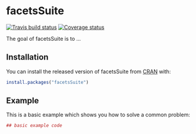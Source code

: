 # facetsSuite
[![Travis build status](https://travis-ci.org/mskcc/facets-suite.svg?branch=master)](https://travis-ci.org/mskcc/facets-suite)
[![Coverage status](https://codecov.io/gh/mskcc/facets-suite/branch/master/graph/badge.svg)](https://codecov.io/github/mskcc/facets-suite?branch=master)

The goal of facetsSuite is to ...

## Installation

You can install the released version of facetsSuite from [CRAN](https://CRAN.R-project.org) with:

``` r
install.packages("facetsSuite")
```

## Example

This is a basic example which shows you how to solve a common problem:

``` r
## basic example code
```

